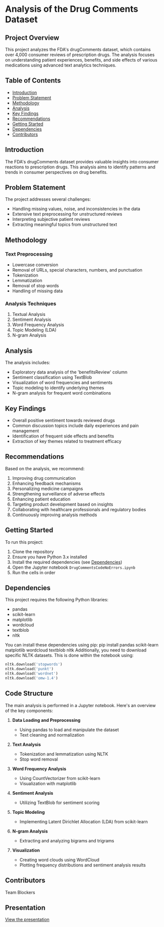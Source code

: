 # Analysis of the Drug Comments Dataset

## Project Overview

This project analyzes the FDA's drugComments dataset, which contains over 4,000 consumer reviews of prescription drugs. The analysis focuses on understanding patient experiences, benefits, and side effects of various medications using advanced text analytics techniques.

## Table of Contents

- [Introduction](#introduction)
- [Problem Statement](#problem-statement)
- [Methodology](#methodology)
- [Analysis](#analysis)
- [Key Findings](#key-findings)
- [Recommendations](#recommendations)
- [Getting Started](#getting-started)
- [Dependencies](#dependencies)
- [Contributors](#contributors)

## Introduction

The FDA's drugComments dataset provides valuable insights into consumer reactions to prescription drugs. This analysis aims to identify patterns and trends in consumer perspectives on drug benefits.

## Problem Statement

The project addresses several challenges:
- Handling missing values, noise, and inconsistencies in the data
- Extensive text preprocessing for unstructured reviews
- Interpreting subjective patient reviews
- Extracting meaningful topics from unstructured text

## Methodology

### Text Preprocessing
- Lowercase conversion
- Removal of URLs, special characters, numbers, and punctuation
- Tokenization
- Lemmatization
- Removal of stop words
- Handling of missing data

### Analysis Techniques
1. Textual Analysis
2. Sentiment Analysis
3. Word Frequency Analysis
4. Topic Modeling (LDA)
5. N-gram Analysis

## Analysis

The analysis includes:
- Exploratory data analysis of the 'benefitsReview' column
- Sentiment classification using TextBlob
- Visualization of word frequencies and sentiments
- Topic modeling to identify underlying themes
- N-gram analysis for frequent word combinations

## Key Findings

- Overall positive sentiment towards reviewed drugs
- Common discussion topics include daily experiences and pain management
- Identification of frequent side effects and benefits
- Extraction of key themes related to treatment efficacy

## Recommendations

Based on the analysis, we recommend:
1. Improving drug communication
2. Enhancing feedback mechanisms
3. Personalizing medicine campaigns
4. Strengthening surveillance of adverse effects
5. Enhancing patient education
6. Targeting product development based on insights
7. Collaborating with healthcare professionals and regulatory bodies
8. Continuously improving analysis methods

## Getting Started

To run this project:

1. Clone the repository
2. Ensure you have Python 3.x installed
3. Install the required dependencies (see [Dependencies](#dependencies))
4. Open the Jupyter notebook `DrugCommentsCodeNoErrors.ipynb`
5. Run the cells in order

## Dependencies

This project requires the following Python libraries:

- pandas
- scikit-learn
- matplotlib
- wordcloud
- textblob
- nltk

You can install these dependencies using pip:
pip install pandas scikit-learn matplotlib wordcloud textblob nltk
Additionally, you need to download specific NLTK datasets. This is done within the notebook using:

```python
nltk.download('stopwords')
nltk.download('punkt')
nltk.download('wordnet')
nltk.download('omw-1.4')
```
## Code Structure

The main analysis is performed in a Jupyter notebook. Here's an overview of the key components:

1. **Data Loading and Preprocessing**
   - Using pandas to load and manipulate the dataset
   - Text cleaning and normalization

2. **Text Analysis**
   - Tokenization and lemmatization using NLTK
   - Stop word removal

3. **Word Frequency Analysis**
   - Using CountVectorizer from scikit-learn
   - Visualization with matplotlib

4. **Sentiment Analysis**
   - Utilizing TextBlob for sentiment scoring

5. **Topic Modeling**
   - Implementing Latent Dirichlet Allocation (LDA) from scikit-learn

6. **N-gram Analysis**
   - Extracting and analyzing bigrams and trigrams

7. **Visualization**
   - Creating word clouds using WordCloud
   - Plotting frequency distributions and sentiment analysis results

## Contributors

Team Blockers

## Presentation
[View the presentation](https://github.com/KemisolaKasali/DrugCommentsDataset-/blob/main/Analysis%20of%20the%20Drug%20Comments%20Dataset.pdf)

